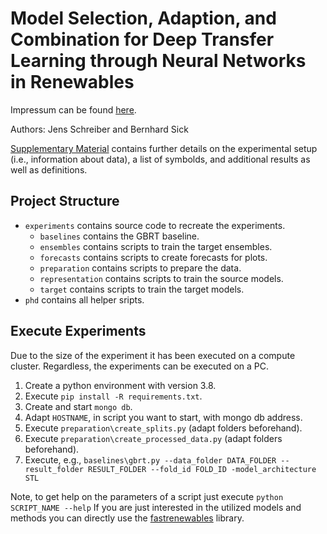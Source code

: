 # Model Selection, Adaption, and Combination for Deep Transfer Learning through Neural Networks in Renewables


Impressum can be found [here](https://www.uni-kassel.de/uni/index.php?id=372).

Authors: Jens Schreiber and Bernhard Sick

[Supplementary Material](supplementary-material.pdf) contains further details on the experimental setup (i.e., information about data), a list of symbolds, and additional results as well as definitions.


## Project Structure


- `experiments` contains source code to recreate the experiments.
    - `baselines` contains the GBRT baseline.
    - `ensembles` contains scripts to train the target ensembles.
    - `forecasts` contains scripts to create forecasts for plots.
    - `preparation` contains scripts to prepare the data.
    - `representation` contains scripts to train the source models.
    - `target` contains scripts to train the target models.
- `phd` contains all helper sripts.
    


## Execute Experiments


Due to the size of the experiment it has been executed on a compute cluster. Regardless, the experiments can be executed on a PC.

1. Create a python environment with version 3.8.
1. Execute `pip install -R requirements.txt`.
1. Create and start `mongo db`.
1. Adapt `HOSTNAME`, in script you want to start, with mongo db address.
1. Execute `preparation\create_splits.py` (adapt folders beforehand).
1. Execute `preparation\create_processed_data.py` (adapt folders beforehand).
1. Execute, e.g., `baselines\gbrt.py --data_folder DATA_FOLDER --result_folder RESULT_FOLDER --fold_id FOLD_ID -model_architecture STL`

Note, to get help on the parameters of a script just execute `python SCRIPT_NAME --help`
If you are just interested in the utilized models and methods you can directly use the [fastrenewables](https://scribbler00.github.io/fastrenewables/) library.